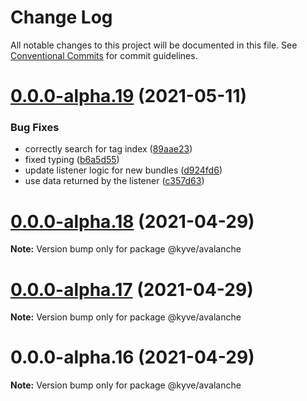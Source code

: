# Change Log

All notable changes to this project will be documented in this file.
See [Conventional Commits](https://conventionalcommits.org) for commit guidelines.

# [0.0.0-alpha.19](https://github.com/KYVENetwork/avalanche/compare/@kyve/avalanche@0.0.0-alpha.18...@kyve/avalanche@0.0.0-alpha.19) (2021-05-11)


### Bug Fixes

* correctly search for tag index ([89aae23](https://github.com/KYVENetwork/avalanche/commit/89aae2377f58cb2fdf071f3c9bebc4ce990ad01a))
* fixed typing ([b6a5d55](https://github.com/KYVENetwork/avalanche/commit/b6a5d55f84eef9c16402f0b6fb99179931a298bb))
* update listener logic for new bundles ([d924fd6](https://github.com/KYVENetwork/avalanche/commit/d924fd6596a64b41bc667169c77d05392a6d6bb1))
* use data returned by the listener ([c357d63](https://github.com/KYVENetwork/avalanche/commit/c357d6342e7c0f4a2b9e4f3d29460dba9d53758b))





# [0.0.0-alpha.18](https://github.com/KYVENetwork/avalanche/compare/@kyve/avalanche@0.0.0-alpha.17...@kyve/avalanche@0.0.0-alpha.18) (2021-04-29)

**Note:** Version bump only for package @kyve/avalanche

# [0.0.0-alpha.17](https://github.com/KYVENetwork/avalanche/compare/@kyve/avalanche@0.0.0-alpha.16...@kyve/avalanche@0.0.0-alpha.17) (2021-04-29)

**Note:** Version bump only for package @kyve/avalanche

# 0.0.0-alpha.16 (2021-04-29)

**Note:** Version bump only for package @kyve/avalanche
